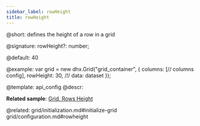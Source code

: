 ```yaml
---
sidebar_label: rowHeight
title: rowHeight
---          
```


@short: defines the height of a row in a grid

@signature: rowHeight?: number;

@default: 40

@example: 
var grid = new dhx.Grid("grid_container", {
	columns: [// columns config],
	rowHeight: 30, /*!*/
	data: dataset
});


@template:	api_config
@descr: 

**Related sample**: [Grid. Rows Height](https://snippet.dhtmlx.com/wjcjl80i)

@related: grid/initialization.md#initialize-grid
grid/configuration.md#rowheight


